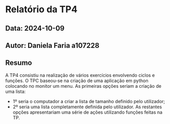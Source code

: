 # Relatório da TP4
## Data: 2024-10-09
## Autor: Daniela Faria a107228
## Resumo
A TP4 consistiu na realização de vários exercícios envolvendo ciclos e funções.
O TPC baseou-se na criação de uma aplicação em python colocando no monitor um menu.
As primeiras opções seriam a criação de uma lista:
 * 1º seria o computador a criar a lista de tamanho definido pelo utilizador;
 * 2º seria uma lista completamente definida pelo utilizador.
As restantes opções apresentariam uma série de ações utilizando funções feitas na TP.



